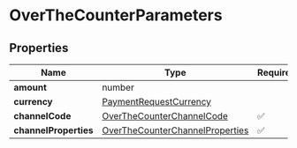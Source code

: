 # OverTheCounterParameters



## Properties

| Name | Type | Required | Description |
| ------------ | ------------- | ------------- | ------------- |
| **amount** | number |  |  |
**currency** | [PaymentRequestCurrency](PaymentRequestCurrency.md) |  |  |
**channelCode** | [OverTheCounterChannelCode](OverTheCounterChannelCode.md) | ✅ |  |
**channelProperties** | [OverTheCounterChannelProperties](OverTheCounterChannelProperties.md) | ✅ |  |


